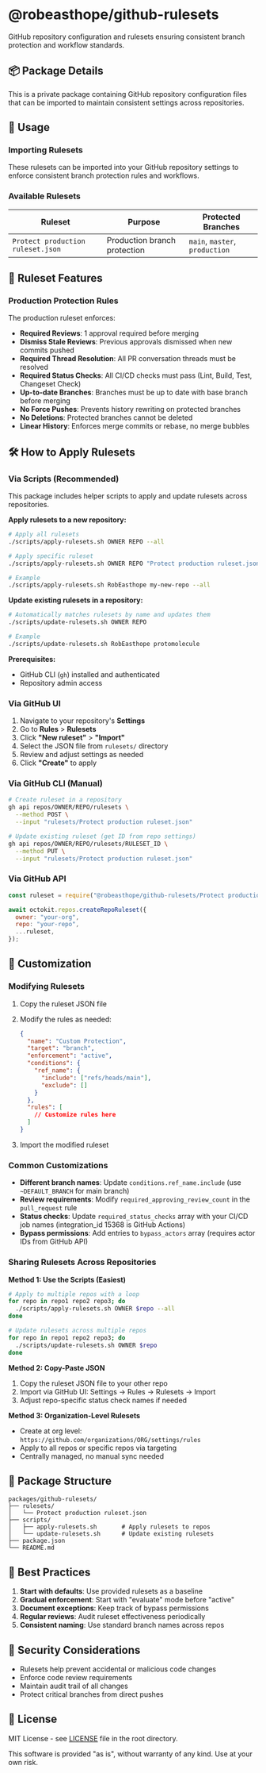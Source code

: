 # @robeasthope/github-rulesets

GitHub repository configuration and rulesets ensuring consistent branch protection and workflow standards.

## 📦 Package Details

This is a private package containing GitHub repository configuration files that can be imported to maintain consistent settings across repositories.

## 🚀 Usage

### Importing Rulesets

These rulesets can be imported into your GitHub repository settings to enforce consistent branch protection rules and workflows.

### Available Rulesets

| Ruleset                           | Purpose                      | Protected Branches             |
| --------------------------------- | ---------------------------- | ------------------------------ |
| `Protect production ruleset.json` | Production branch protection | `main`, `master`, `production` |

## 📝 Ruleset Features

### Production Protection Rules

The production ruleset enforces:

- **Required Reviews**: 1 approval required before merging
- **Dismiss Stale Reviews**: Previous approvals dismissed when new commits pushed
- **Required Thread Resolution**: All PR conversation threads must be resolved
- **Required Status Checks**: All CI/CD checks must pass (Lint, Build, Test, Changeset Check)
- **Up-to-date Branches**: Branches must be up to date with base branch before merging
- **No Force Pushes**: Prevents history rewriting on protected branches
- **No Deletions**: Protected branches cannot be deleted
- **Linear History**: Enforces merge commits or rebase, no merge bubbles

## 🛠️ How to Apply Rulesets

### Via Scripts (Recommended)

This package includes helper scripts to apply and update rulesets across repositories.

**Apply rulesets to a new repository:**

```bash
# Apply all rulesets
./scripts/apply-rulesets.sh OWNER REPO --all

# Apply specific ruleset
./scripts/apply-rulesets.sh OWNER REPO "Protect production ruleset.json"

# Example
./scripts/apply-rulesets.sh RobEasthope my-new-repo --all
```

**Update existing rulesets in a repository:**

```bash
# Automatically matches rulesets by name and updates them
./scripts/update-rulesets.sh OWNER REPO

# Example
./scripts/update-rulesets.sh RobEasthope protomolecule
```

**Prerequisites:**

- GitHub CLI (`gh`) installed and authenticated
- Repository admin access

### Via GitHub UI

1. Navigate to your repository's **Settings**
2. Go to **Rules** > **Rulesets**
3. Click **"New ruleset"** > **"Import"**
4. Select the JSON file from `rulesets/` directory
5. Review and adjust settings as needed
6. Click **"Create"** to apply

### Via GitHub CLI (Manual)

```bash
# Create ruleset in a repository
gh api repos/OWNER/REPO/rulesets \
  --method POST \
  --input "rulesets/Protect production ruleset.json"

# Update existing ruleset (get ID from repo settings)
gh api repos/OWNER/REPO/rulesets/RULESET_ID \
  --method PUT \
  --input "rulesets/Protect production ruleset.json"
```

### Via GitHub API

```javascript
const ruleset = require("@robeasthope/github-rulesets/Protect production ruleset.json");

await octokit.repos.createRepoRuleset({
  owner: "your-org",
  repo: "your-repo",
  ...ruleset,
});
```

## 🔧 Customization

### Modifying Rulesets

1. Copy the ruleset JSON file
2. Modify the rules as needed:

   ```json
   {
     "name": "Custom Protection",
     "target": "branch",
     "enforcement": "active",
     "conditions": {
       "ref_name": {
         "include": ["refs/heads/main"],
         "exclude": []
       }
     },
     "rules": [
       // Customize rules here
     ]
   }
   ```

3. Import the modified ruleset

### Common Customizations

- **Different branch names**: Update `conditions.ref_name.include` (use `~DEFAULT_BRANCH` for main branch)
- **Review requirements**: Modify `required_approving_review_count` in the `pull_request` rule
- **Status checks**: Update `required_status_checks` array with your CI/CD job names (integration_id 15368 is GitHub Actions)
- **Bypass permissions**: Add entries to `bypass_actors` array (requires actor IDs from GitHub API)

### Sharing Rulesets Across Repositories

**Method 1: Use the Scripts (Easiest)**

```bash
# Apply to multiple repos with a loop
for repo in repo1 repo2 repo3; do
  ./scripts/apply-rulesets.sh OWNER $repo --all
done

# Update rulesets across multiple repos
for repo in repo1 repo2 repo3; do
  ./scripts/update-rulesets.sh OWNER $repo
done
```

**Method 2: Copy-Paste JSON**

1. Copy the ruleset JSON file to your other repo
2. Import via GitHub UI: Settings → Rules → Rulesets → Import
3. Adjust repo-specific status check names if needed

**Method 3: Organization-Level Rulesets**

- Create at org level: `https://github.com/organizations/ORG/settings/rules`
- Apply to all repos or specific repos via targeting
- Centrally managed, no manual sync needed

## 📁 Package Structure

```text
packages/github-rulesets/
├── rulesets/
│   └── Protect production ruleset.json
├── scripts/
│   ├── apply-rulesets.sh       # Apply rulesets to repos
│   └── update-rulesets.sh      # Update existing rulesets
├── package.json
└── README.md
```

## 🎯 Best Practices

1. **Start with defaults**: Use provided rulesets as a baseline
2. **Gradual enforcement**: Start with "evaluate" mode before "active"
3. **Document exceptions**: Keep track of bypass permissions
4. **Regular reviews**: Audit ruleset effectiveness periodically
5. **Consistent naming**: Use standard branch names across repos

## 🔐 Security Considerations

- Rulesets help prevent accidental or malicious code changes
- Enforce code review requirements
- Maintain audit trail of all changes
- Protect critical branches from direct pushes

## 📄 License

MIT License - see [LICENSE](../../LICENSE) file in the root directory.

This software is provided "as is", without warranty of any kind. Use at your own risk.

